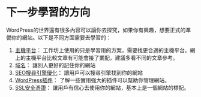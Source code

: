 # 下一步學習的方向

WordPress的世界還有很多內容可以讓你去探究，如果你有興趣，想要正式的準備你的網站。以下是不同方面需要去學習的：

1. [主機平台](https://tech.masterweb.com.tw/wordpress-host-recommend/)： 工作坊上使用的只是學習用的方案，需要找更合適的主機平台。網上的主機平台比較文章有可能會接了業配，建議多看不同的文章參考。
2. [域名](https://learnmore.com.hk/%E5%A6%82%E4%BD%95%E8%B3%BC%E8%B2%B7%E5%9F%9F%E5%90%8D%EF%BC%8C%E4%BC%BA%E6%9C%8D%E5%99%A8%E5%92%8C%E5%AE%89%E8%A3%9Dwordpress/)： 讓別人更好的記住你的網站
3. [SEO搜尋引擎優化](https://www.newscan.com.tw/all-seo/seo-guide.htm)： 讓用戶可以搜尋引擎找到你的網站
4. [WordPress插件](https://themeforwp.net/essential-wordpress-plugins/)： 了解一些實用強大的插件可以幫助你管理網站。
5. [SSL安全憑證](https://www.chirue.com/certbot-ssl-setting/)： 讓用戶有信心去使用你的網站，基本上是一個網站的標配。